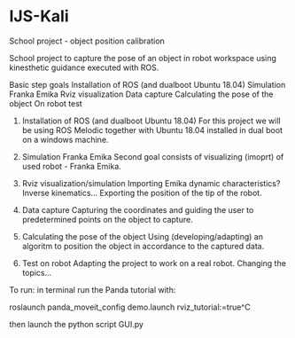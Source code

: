 # IJS-Kali
School project - object position calibration

School project to capture the pose of an object in robot workspace using kinesthetic guidance executed with ROS.

Basic step goals
Installation of ROS (and dualboot Ubuntu 18.04)
Simulation Franka Emika
Rviz visualization
Data capture
Calculating the pose of the object
On robot test
1. Installation of ROS (and dualboot Ubuntu 18.04)
For this project we will be using ROS Melodic together with Ubuntu 18.04 installed in dual boot on a windows machine.

2. Simulation Franka Emika
Second goal consists of visualizing (imoprt) of used robot - Franka Emika.

3. Rviz visualization/simulation
Importing Emika dynamic characteristics? Inverse kinematics... Exporting the position of the tip of the robot.

4. Data capture
Capturing the coordinates and guiding the user to predetermined points on the object to capture.

5. Calculating the pose of the object
Using (developing/adapting) an algoritm to position the object in accordance to the captured data.

6. Test on robot
Adapting the project to work on a real robot. Changing the topics...


To run:
in terminal run the Panda tutorial with:

roslaunch panda_moveit_config demo.launch  rviz_tutorial:=true^C

then launch the python script GUI.py

